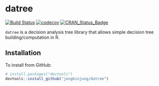 # datree

[![Build Status](https://travis-ci.org/jongbinjung/datree.svg?branch=master)](https://travis-ci.org/jongbinjung/datree)
[![codecov](https://codecov.io/gh/jongbinjung/datree/branch/master/graph/badge.svg)](https://codecov.io/gh/jongbinjung/datree)
[![CRAN_Status_Badge](http://www.r-pkg.org/badges/version/datree)](http://cran.r-project.org/package=datree)

`datree` is a decision analysis tree library that allows simple decision tree 
building/computation in R.

## Installation

To install from GitHub:

```R
# install.packages("devtools")
devtools::install_github("jongbinjung/datree")
```
